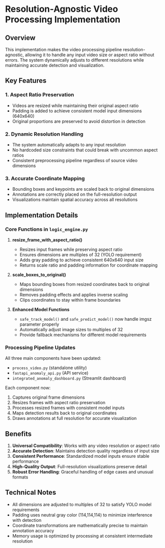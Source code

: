 # Resolution-Agnostic Video Processing Implementation

## Overview
This implementation makes the video processing pipeline resolution-agnostic, allowing it to handle any input video size or aspect ratio without errors. The system dynamically adjusts to different resolutions while maintaining accurate detection and visualization.

## Key Features

### 1. Aspect Ratio Preservation
- Videos are resized while maintaining their original aspect ratio
- Padding is added to achieve consistent model input dimensions (640x640)
- Original proportions are preserved to avoid distortion in detection

### 2. Dynamic Resolution Handling
- The system automatically adapts to any input resolution
- No hardcoded size constraints that could break with uncommon aspect ratios
- Consistent preprocessing pipeline regardless of source video dimensions

### 3. Accurate Coordinate Mapping
- Bounding boxes and keypoints are scaled back to original dimensions
- Annotations are correctly placed on the full-resolution output
- Visualizations maintain spatial accuracy across all resolutions

## Implementation Details

### Core Functions in `logic_engine.py`

1. **resize_frame_with_aspect_ratio()**
   - Resizes input frames while preserving aspect ratio
   - Ensures dimensions are multiples of 32 (YOLO requirement)
   - Adds gray padding to achieve consistent 640x640 input size
   - Returns scale ratio and padding information for coordinate mapping

2. **scale_boxes_to_original()**
   - Maps bounding boxes from resized coordinates back to original dimensions
   - Removes padding effects and applies inverse scaling
   - Clips coordinates to stay within frame boundaries

3. **Enhanced Model Functions**
   - `safe_track_model()` and `safe_predict_model()` now handle imgsz parameter properly
   - Automatically adjust image sizes to multiples of 32
   - Provide fallback mechanisms for different model requirements

### Processing Pipeline Updates

All three main components have been updated:
- `process_video.py` (standalone utility)
- `fastapi_anomaly_api.py` (API service)
- `integrated_anomaly_dashboard.py` (Streamlit dashboard)

Each component now:
1. Captures original frame dimensions
2. Resizes frames with aspect ratio preservation
3. Processes resized frames with consistent model inputs
4. Maps detection results back to original coordinates
5. Draws annotations at full resolution for accurate visualization

## Benefits

1. **Universal Compatibility**: Works with any video resolution or aspect ratio
2. **Accurate Detection**: Maintains detection quality regardless of input size
3. **Consistent Performance**: Standardized model inputs ensure stable performance
4. **High-Quality Output**: Full-resolution visualizations preserve detail
5. **Robust Error Handling**: Graceful handling of edge cases and unusual formats

## Technical Notes

- All dimensions are adjusted to multiples of 32 to satisfy YOLO model requirements
- Padding uses neutral gray color (114,114,114) to minimize interference with detection
- Coordinate transformations are mathematically precise to maintain annotation accuracy
- Memory usage is optimized by processing at consistent intermediate resolution